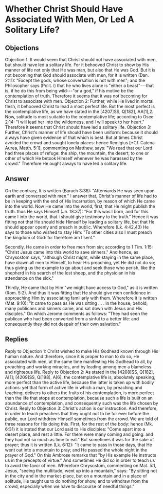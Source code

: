 # Whether Christ Should Have Associated With Men, Or Led A Solitary Life?
## Objections
Objection 1: It would seem that Christ should not have associated with men, but should have led a solitary life. For it behooved Christ to show by His manner of life not only that He was man, but also that He was God. But it is not becoming that God should associate with men, for it is written (Dan. 2:11): "Except the gods, whose conversation is not with men"; and the Philosopher says (Polit. i) that he who lives alone is "either a beast"---that is, if he do this from being wild---"or a god," if his motive be the contemplation of truth. Therefore it seems that it was not becoming for Christ to associate with men.
Objection 2: Further, while He lived in mortal flesh, it behooved Christ to lead a most perfect life. But the most perfect is the contemplative life, as we have stated in the [4207]SS, Q[182], AA[1],2. Now, solitude is most suitable to the contemplative life; according to Osee 2:14: "I will lead her into the wilderness, and I will speak to her heart." Therefore it seems that Christ should have led a solitary life.
Objection 3: Further, Christ's manner of life should have been uniform: because it should always have given evidence of that which is best. But at times Christ avoided the crowd and sought lonely places: hence Remigius [*Cf. Catena Aurea, Matth. 5:1], commenting on Matthew, says: "We read that our Lord had three places of refuge: the ship, the mountain, the desert; to one or other of which He betook Himself whenever he was harassed by the crowd." Therefore He ought always to have led a solitary life.
## Answer
On the contrary, It is written (Baruch 3:38): "Afterwards He was seen upon earth and conversed with men."
I answer that, Christ's manner of life had to be in keeping with the end of His Incarnation, by reason of which He came into the world. Now He came into the world, first, that He might publish the truth. thus He says Himself (Jn. 18:37): "For this was I born, and for this came I into the world, that I should give testimony to the truth." Hence it was fitting not that He should hide Himself by leading a solitary life, but that He should appear openly and preach in public. Wherefore (Lk. 4:42,43) He says to those who wished to stay Him: "To other cities also I must preach the kingdom of God: for therefore am I sent."

Secondly, He came in order to free men from sin; according to 1 Tim. 1:15: "Christ Jesus came into this world to save sinners." And hence, as Chrysostom says, "although Christ might, while staying in the same place, have drawn all men to Himself, to hear His preaching, yet He did not do so; thus giving us the example to go about and seek those who perish, like the shepherd in his search of the lost sheep, and the physician in his attendance on the sick."

Thirdly, He came that by Him "we might have access to God," as it is written (Rom. 5:2). And thus it was fitting that He should give men confidence in approaching Him by associating familiarly with them. Wherefore it is written (Mat. 9:10): "It came to pass as He was sitting . . . in the house, behold, many publicans and sinners came, and sat down with Jesus and His disciples." On which Jerome comments as follows: "They had seen the publican who had been converted from a sinful to a better life: and consequently they did not despair of their own salvation."
## Replies
Reply to Objection 1: Christ wished to make His Godhead known through His human nature. And therefore, since it is proper to man to do so, He associated with men, at the same time manifesting His Godhead to all, by preaching and working miracles, and by leading among men a blameless and righteous life.
Reply to Objection 2: As stated in the [4208]SS, Q[182], A[1]; [4209]SS, Q[188], A[6], the contemplative life is, absolutely speaking, more perfect than the active life, because the latter is taken up with bodily actions: yet that form of active life in which a man, by preaching and teaching, delivers to others the fruits of his contemplation, is more perfect than the life that stops at contemplation, because such a life is built on an abundance of contemplation, and consequently such was the life chosen by Christ.
Reply to Objection 3: Christ's action is our instruction. And therefore, in order to teach preachers that they ought not to be for ever before the public, our Lord withdrew Himself sometimes from the crowd. We are told of three reasons for His doing this. First, for the rest of the body: hence (Mk. 6:31) it is stated that our Lord said to His disciples: "Come apart into a desert place, and rest a little. For there were many coming and going: and they had not so much as time to eat." But sometimes it was for the sake of prayer; thus it is written (Lk. 6:12): "It came to pass in those days, that He went out into a mountain to pray; and He passed the whole night in the prayer of God." On this Ambrose remarks that "by His example He instructs us in the precepts of virtue." And sometimes He did so in order to teach us to avoid the favor of men. Wherefore Chrysostom, commenting on Mat. 5:1, Jesus, "seeing the multitude, went up into a mountain," says: "By sitting not in the city and in the market-place, but on a mountain and in a place of solitude, He taught us to do nothing for show, and to withdraw from the crowd, especially when we have to discourse of needful things."